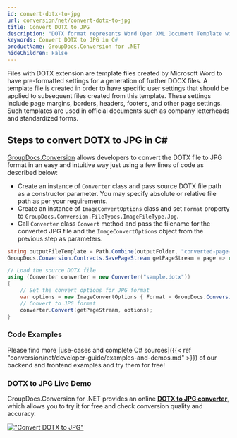 ```yaml
---
id: convert-dotx-to-jpg
url: conversion/net/convert-dotx-to-jpg
title: Convert DOTX to JPG
description: "DOTX format represents Word Open XML Document Template with .dotx extension. Learn how to convert DOTX to JPG file programmatically in C# language using GroupDocs.Conversion for .NET library."
keywords: Convert DOTX to JPG in C#
productName: GroupDocs.Conversion for .NET
hideChildren: False
---
```


Files with DOTX extension are template files created by Microsoft Word to have pre-formatted settings for a generation of further DOCX files. A template file is created in order to have specific user settings that should be applied to subsequent files created from this template. These settings include page margins, borders, headers, footers, and other page settings. Such templates are used in official documents such as company letterheads and standardized forms.

## Steps to convert DOTX to JPG in C#

[GroupDocs.Conversion](https://products.groupdocs.com/conversion/net) allows developers to convert the DOTX file to JPG format in an easy and intuitive way just using a few lines of code as described below:

* Create an instance of `Converter` class and pass source DOTX file path as a constructor parameter. You may specify absolute or relative file path as per your requirements. 
* Create an instance of `ImageConvertOptions` class and set `Format` property to `GroupDocs.Conversion.FileTypes.ImageFileType.Jpg`.
* Call `Converter` class `Convert` method and pass the filename for the converted JPG file and the `ImageConvertOptions` object from the previous step as parameters.

```csharp
string outputFileTemplate = Path.Combine(outputFolder, "converted-page-{0}.jpg");
GroupDocs.Conversion.Contracts.SavePageStream getPageStream = page => new FileStream(string.Format(outputFileTemplate, page), FileMode.Create);

// Load the source DOTX file
using (Converter converter = new Converter("sample.dotx"))
{
    // Set the convert options for JPG format
    var options = new ImageConvertOptions { Format = GroupDocs.Conversion.FileTypes.ImageFileType.Jpg };   
    // Convert to JPG format
    converter.Convert(getPageStream, options);
}
```

### Code Examples

Please find more [use-cases and complete C# sources]({{< ref "conversion/net/developer-guide/examples-and-demos.md" >}}) of our backend and frontend examples and try them for free!

### DOTX to JPG Live Demo

GroupDocs.Conversion for .NET provides an online [**DOTX to JPG converter**](https://products.groupdocs.app/conversion/dotx-to-jpg), which allows you to try it for free and check conversion quality and accuracy.

[!["Convert DOTX to JPG"](conversion/net/images/convert-to-jpg/convert-dotx-to-jpg.png)](https://products.groupdocs.app/conversion/dotx-to-jpg)